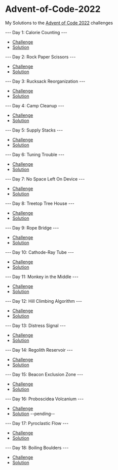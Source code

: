 # Advent-of-Code-2022
My Solutions to the [Advent of Code 2022](https://adventofcode.com) challenges

--- Day 1: Calorie Counting ---
* [Challenge](https://adventofcode.com/2022/day/1)
* [Solution](day01)

--- Day 2: Rock Paper Scissors ---
* [Challenge](https://adventofcode.com/2022/day/2)
* [Solution](day02)

--- Day 3: Rucksack Reorganization ---
* [Challenge](https://adventofcode.com/2022/day/3)
* [Solution](day03)

--- Day 4: Camp Cleanup ---
* [Challenge](https://adventofcode.com/2022/day/4)
* [Solution](day04)

--- Day 5: Supply Stacks ---
* [Challenge](https://adventofcode.com/2022/day/5)
* [Solution](day05)

--- Day 6: Tuning Trouble ---
* [Challenge](https://adventofcode.com/2022/day/6)
* [Solution](day06)

--- Day 7: No Space Left On Device ---
* [Challenge](https://adventofcode.com/2022/day/7)
* [Solution](day07)

--- Day 8: Treetop Tree House ---
* [Challenge](https://adventofcode.com/2022/day/8)
* [Solution](day08)

--- Day 9: Rope Bridge ---
* [Challenge](https://adventofcode.com/2022/day/9)
* [Solution](day09)

--- Day 10: Cathode-Ray Tube ---
* [Challenge](https://adventofcode.com/2022/day/10)
* [Solution](day10)

--- Day 11: Monkey in the Middle ---
* [Challenge](https://adventofcode.com/2022/day/11)
* [Solution](day11)

--- Day 12: Hill Climbing Algorithm ---
* [Challenge](https://adventofcode.com/2022/day/12)
* [Solution](day12)

--- Day 13: Distress Signal ---
* [Challenge](https://adventofcode.com/2022/day/13)
* [Solution](day13)

--- Day 14: Regolith Reservoir ---
* [Challenge](https://adventofcode.com/2022/day/14)
* [Solution](day14)

--- Day 15: Beacon Exclusion Zone ---
* [Challenge](https://adventofcode.com/2022/day/15)
* [Solution](day15)

--- Day 16: Proboscidea Volcanium ---
* [Challenge](https://adventofcode.com/2022/day/16)
* [Solution](day16) --pending--

--- Day 17: Pyroclastic Flow ---
* [Challenge](https://adventofcode.com/2022/day/17)
* [Solution](day17)

--- Day 18: Boiling Boulders ---
* [Challenge](https://adventofcode.com/2022/day/18)
* [Solution](day18)